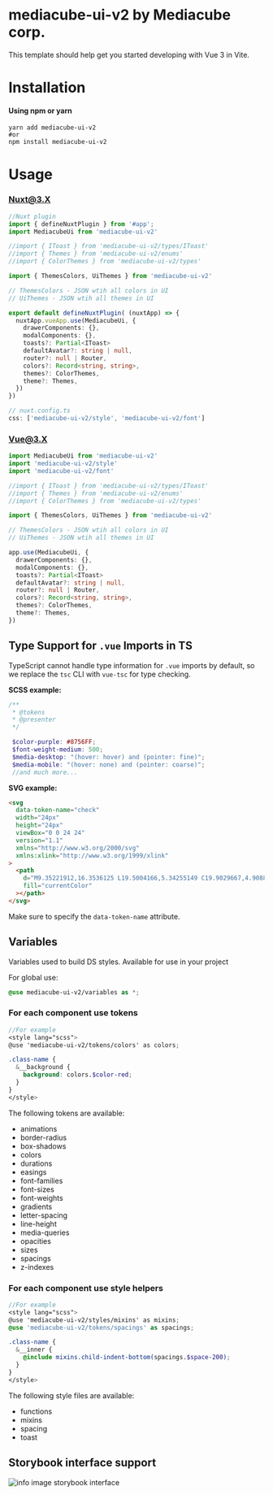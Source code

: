 # mediacube-ui-v2 by Mediacube corp.

This template should help get you started developing with Vue 3 in Vite.

# Installation #
####  Using npm or yarn

```shell
yarn add mediacube-ui-v2
#or
npm install mediacube-ui-v2
```

# Usage #
###  Nuxt@3.X
```ts
//Nuxt plugin
import { defineNuxtPlugin } from '#app';
import MediacubeUi from 'mediacube-ui-v2'

//import { IToast } from 'mediacube-ui-v2/types/IToast'
//import { Themes } from 'mediacube-ui-v2/enums'
//import { ColorThemes } from 'mediacube-ui-v2/types'

import { ThemesColors, UiThemes } from 'mediacube-ui-v2'

// ThemesColors - JSON wtih all colors in UI
// UiThemes - JSON wtih all themes in UI

export default defineNuxtPlugin( (nuxtApp) => {
  nuxtApp.vueApp.use(MediacubeUi, {
    drawerComponents: {},
    modalComponents: {},
    toasts?: Partial<IToast>
    defaultAvatar?: string | null,
    router?: null | Router,
    colors?: Record<string, string>,
    themes?: ColorThemes,
    theme?: Themes,
  })
})

// nuxt.config.ts
css: ['mediacube-ui-v2/style', 'mediacube-ui-v2/font']

```
###  Vue@3.X
```ts
import MediacubeUi from 'mediacube-ui-v2'
import 'mediacube-ui-v2/style'
import 'mediacube-ui-v2/font'

//import { IToast } from 'mediacube-ui-v2/types/IToast'
//import { Themes } from 'mediacube-ui-v2/enums'
//import { ColorThemes } from 'mediacube-ui-v2/types'

import { ThemesColors, UiThemes } from 'mediacube-ui-v2'

// ThemesColors - JSON wtih all colors in UI
// UiThemes - JSON wtih all themes in UI

app.use(MediacubeUi, {
  drawerComponents: {},
  modalComponents: {},
  toasts?: Partial<IToast>
  defaultAvatar?: string | null,
  router?: null | Router,
  colors?: Record<string, string>,
  themes?: ColorThemes,
  theme?: Themes,
})
```

## Type Support for `.vue` Imports in TS

TypeScript cannot handle type information for `.vue` imports by default, so we replace the `tsc` CLI with `vue-tsc` for type checking.


 **SCSS example:**

 ```scss
 /**
  * @tokens
  * @presenter
  */

  $color-purple: #8756FF;
  $font-weight-medium: 500;
  $media-desktop: "(hover: hover) and (pointer: fine)";  
  $media-mobile: "(hover: none) and (pointer: coarse)";
  //and much more...
 ```

 **SVG example:**

 ```html
 <svg
   data-token-name="check"
   width="24px"
   height="24px"
   viewBox="0 0 24 24"
   version="1.1"
   xmlns="http://www.w3.org/2000/svg"
   xmlns:xlink="http://www.w3.org/1999/xlink"
 >
   <path
     d="M9.35221912,16.3536125 L19.5004166,5.34255149 C19.9029667,4.90884428 20.5808871,4.88358644 21.0145944,5.28613652 C21.4483016,5.6886866 21.4735594,6.36660707 21.0710093,6.80031428 L10.1375155,18.6574532 C9.71359736,19.1141823 8.99084087,19.1141823 8.56692275,18.6574532 L3.28613652,12.890538 C2.88358644,12.4568308 2.90884428,11.7789103 3.34255149,11.3763602 C3.77625869,10.9738101 4.45417917,10.999068 4.85672925,11.4327752 L9.35221912,16.3536125 Z"
     fill="currentColor"
   ></path>
 </svg>
 ```

 Make sure to specify the `data-token-name` attribute.

## Variables
Variables used to build DS styles. Available for use in your project

For global use:
```scss
@use mediacube-ui-v2/variables as *;
```

### For each component use tokens

```scss
//For example
<style lang="scss">
@use 'mediacube-ui-v2/tokens/colors' as colors;

.class-name {
  &__background {
    background: colors.$color-red;
  }
}
</style>
```

The following tokens are available:

   - animations
   - border-radius
   - box-shadows
   - colors
   - durations
   - easings
   - font-families
   - font-sizes
   - font-weights
   - gradients
   - letter-spacing
   - line-height
   - media-queries
   - opacities
   - sizes
   - spacings
   - z-indexes


### For each component use style helpers

```scss
//For example
<style lang="scss">
@use 'mediacube-ui-v2/styles/mixins' as mixins;
@use 'mediacube-ui-v2/tokens/spacings' as spacings;

.class-name {
  &__inner {
    @include mixins.child-indent-bottom(spacings.$space-200);
  }
}
</style>
```

The following style files are available:

- functions
- mixins 
- spacing 
- toast 

## Storybook interface support

![info image storybook interface](./dist/npm_preview.jpg)

[//]: # (## Available Types)
[//]: # ({{types}})
[//]: # ()
[//]: # (## Available style tokens)
[//]: # ({{tokens}})